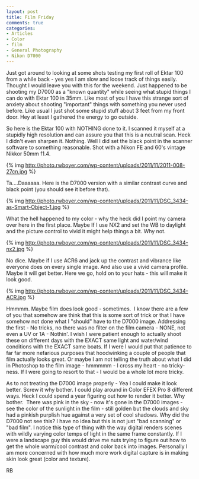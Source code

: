 ```yaml
---
layout: post
title: Film Friday
comments: true
categories:
- Articles
- Color
- film
- General Photography
- Nikon D7000
---
```

Just got around to looking at some shots testing my first roll of Ektar 100 from a while back - yes yes I am slow and loose track of things easily. Thought I would leave you with this for the weekend. Just happened to be shooting my D7000 as a "known quantity" while seeing what stupid things I can do with Ektar 100 in 35mm. Like most of you I have this strange sort of anxiety about shooting "important" things with something you never used before. Like usual I just shot some stupid stuff about 3 feet from my front door. Hey at least I gathered the energy to go outside.

So here is the Ektar 100 with NOTHING done to it. I scanned it myself at a stupidly high resolution and can assure you that this is a neutral scan. Heck I didn't even sharpen it. Nothing. Well I did set the black point in the scanner software to something reasonable. Shot with a Nikon FE and 60's vintage Nikkor 50mm f1.4.

{% img http://photo.rwboyer.com/wp-content/uploads/2011/11/2011-008-27cn.jpg %}

Ta....Daaaaaa. Here is the D7000 version with a similar contrast curve and black point (you should see it before that).

{% img http://photo.rwboyer.com/wp-content/uploads/2011/11/DSC_3434-as-Smart-Object-1.jpg %}

What the hell happened to my color - why the heck did I point my camera over here in the first place. Maybe If I use NX2 and set the WB to daylight and the picture control to vivid it might help things a bit. Why not.

{% img http://photo.rwboyer.com/wp-content/uploads/2011/11/DSC_3434-nx2.jpg %}

No dice. Maybe if I use ACR6 and jack up the contrast and vibrance like everyone does on every single image. And also use a vivid camera profile. Maybe it will get better. Here we go, hold on to your hats - this will make it look good.

{% img http://photo.rwboyer.com/wp-content/uploads/2011/11/DSC_3434-ACR.jpg %}

Hmmmm. Maybe film does look good - sometimes.  I know there are a few of you that somehow are think that this is some sort of trick or that I have somehow not done what I "should" have to the D7000 image. Addressing the first - No tricks, no there was no filter on the film camera - NONE, not even a UV or 1A - Nothin'. I wish I were patient enough to actually shoot these on different days with the EXACT same light and water/wind conditions with the EXACT same boats. If I were I would put that patience to far far more nefarious purposes that hoodwinking a couple of people that film actually looks great. Or maybe I am not telling the truth about what I did in Photoshop to the film image - hmmmmm - I cross my heart - no tricky-ness. If I were going to resort to that - I would be a whole lot more tricky.

As to not treating the D7000 image properly - Yea I could make it look better. Screw it why bother. I could play around in Color EFEX Pro 8 different ways. Heck I could spend a year figuring out how to render it better. Why bother.  There was pink in the sky - now it's gone in the D7000 images - see the color of the sunlight in the film - still golden but the clouds and sky had a pinkish purplish hue against a very set of cool shadows. Why did the D7000 not see this? I have no idea but this is not just "bad scanning" or "bad film". I notice this type of thing with the way digital renders scenes with wildly varying color temps of light in the same frame constantly. If I were a landscape guy this would drive me nuts trying to figure out how to get the whole warm/cool contrast and color back into images. Personally I am more concerned with how much more work digital capture is in making skin look great (color and texture).

RB